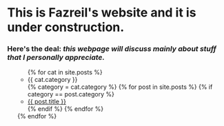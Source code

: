 # This is Fazreil's website and it is under construction. 
### Here's the deal: _this webpage will discuss mainly about stuff that I personally appreciate._
<!--
time now is: {{ site.time }}, I don't know what timezone that is to be honest.
-->
<!-- 
<ul>
{% for post in site.posts %}
	<li>{{ post.category }}</li>
	{% endfor %}	
</ul>
s-->
<ul> 
	<ul>
		{% for cat in site.posts %}
		<li>{{ cat.category }}</li>
		{% category = cat.category %}
		{% for post in site.posts %}
			{% if category == post.category %}
			<li>
				<a href="{{ post.url }}">{{ post.title }}</a>
			</li>
			{% endif %}
		{% endfor %}
	</ul>
	{% endfor %}	
</ul>




